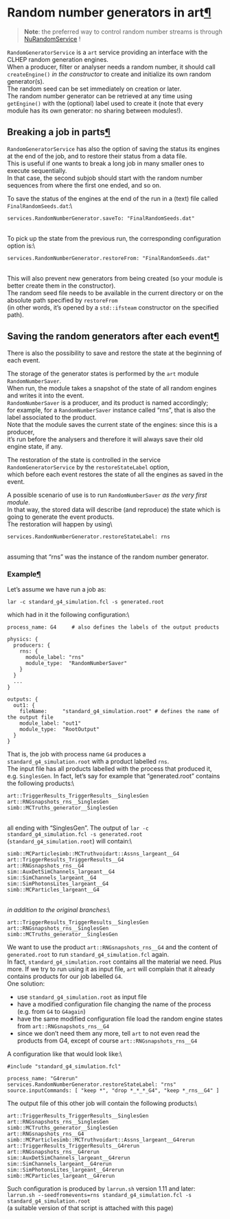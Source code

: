 Random number generators in art[¶](#Random-number-generators-in-art)
====================================================================

> **Note**: the preferred way to control random number streams is through [NuRandomService](http://nusoft.fnal.gov/larsoft/doxsvn/html/classrndm_1_1SeedMaster.html#details) !

`RandomGeneratorService` is a `art` service providing an interface with the CLHEP random generation engines.\
When a producer, filter or analyser needs a random number, it should call `createEngine()` *in the constructor* to create and initialize its own random generator(s).\
The random seed can be set immediately on creation or later.\
The random number generator can be retrieved at any time using `getEngine()` with the (optional) label used to create it (note that every module has its own generator: no sharing between modules!).


Breaking a job in parts[¶](#Breaking-a-job-in-parts)
----------------------------------------------------

`RandomGeneratorService` has also the option of saving the status its engines at the end of the job, and to restore their status from a data file.\
This is useful if one wants to break a long job in many smaller ones to execute sequentially.\
In that case, the second subjob should start with the random number sequences from where the first one ended, and so on.

To save the status of the engines at the end of the run in a (text) file called `FinalRandomSeeds.dat`:\

    services.RandomNumberGenerator.saveTo: "FinalRandomSeeds.dat" 

\
To pick up the state from the previous run, the corresponding configuration option is:\

    services.RandomNumberGenerator.restoreFrom: "FinalRandomSeeds.dat" 

\
This will also prevent new generators from being created (so your module is better create them in the constructor).\
The random seed file needs to be available in the current directory or on the absolute path specified by `restoreFrom`\
(in other words, it’s opened by a `std::ifsteam` constructor on the specified path).


Saving the random generators after each event[¶](#Saving-the-random-generators-after-each-event)
------------------------------------------------------------------------------------------------

There is also the possibility to save and restore the state at the beginning of each event.

The storage of the generator states is performed by the `art` module `RandomNumberSaver`.\
When run, the module takes a snapshot of the state of all random engines and writes it into the event.\
`RandomNumberSaver` is a producer, and its product is named accordingly;\
for example, for a `RandomNumberSaver` instance called “rns”, that is also the label associated to the product.\
Note that the module saves the current state of the engines: since this is a producer,\
it’s run before the analysers and therefore it will always save their old engine state, if any.

The restoration of the state is controlled in the service `RandomGeneratorService` by the `restoreStateLabel` option,\
which before each event restores the state of all the engines as saved in the event.

A possible scenario of use is to run `RandomNumberSaver` *as the very first module*.\
In that way, the stored data will describe (and reproduce) the state which is going to generate the event products.\
The restoration will happen by using\

    services.RandomNumberGenerator.restoreStateLabel: rns

\
assuming that “rns” was the instance of the random number generator.


### Example[¶](#Example)

Let’s assume we have run a job as:

`lar -c standard_g4_simulation.fcl -s generated.root`

which had in it the following configuration:\

    process_name: G4     # also defines the labels of the output products

    physics: {
      producers: {
        rns: {
          module_label: "rns" 
          module_type:  "RandomNumberSaver" 
        }
      }
      ...
    }

    outputs: {
      out1: {
        fileName:     "standard_g4_simulation.root" # defines the name of the output file
        module_label: "out1" 
        module_type:  "RootOutput" 
      }
    }

That is, the job with process name `G4` produces a `standard_g4_simulation.root` with a product labelled `rns`.\
The input file has all products labelled with the process that produced it, e.g. `SinglesGen`. In fact, let’s say for example that “generated.root” contains the following products:\

    art::TriggerResults_TriggerResults__SinglesGen
    art::RNGsnapshots_rns__SinglesGen
    simb::MCTruths_generator__SinglesGen

\
all ending with “SinglesGen”. The output of `lar -c standard_g4_simulation.fcl -s generated.root` (`standard_g4_simulation.root`) will contain:\

    simb::MCParticlesimb::MCTruthvoidart::Assns_largeant__G4
    art::TriggerResults_TriggerResults__G4
    art::RNGsnapshots_rns__G4
    sim::AuxDetSimChannels_largeant__G4
    sim::SimChannels_largeant__G4
    sim::SimPhotonsLites_largeant__G4
    simb::MCParticles_largeant__G4

\
*in addition to the original branches*:\

    art::TriggerResults_TriggerResults__SinglesGen
    art::RNGsnapshots_rns__SinglesGen
    simb::MCTruths_generator__SinglesGen

We want to use the product `art::RNGsnapshots_rns__G4` and the content of `generated.root` to run `standard_g4_simulation.fcl` again.\
In fact, `standard_g4_simulation.root` contains all the material we need. Plus more. If we try to run using it as input file, `art` will complain that it already contains products for our job labelled `G4`.\
One solution:

-   use `standard_g4_simulation.root` as input file
-   have a modified configuration file changing the name of the process (e.g. from `G4` to `G4again`)
-   have the same modified configuration file load the random engine states from `art::RNGsnapshots_rns__G4`
-   since we don’t need them any more, tell `art` to not even read the products from G4, except of course `art::RNGsnapshots_rns__G4`

A configuration like that would look like:\

    #include "standard_g4_simulation.fcl" 

    process_name: "G4rerun" 
    services.RandomNumberGenerator.restoreStateLabel: "rns" 
    source.inputCommands: [ "keep *", "drop *_*_*_G4", "keep *_rns__G4" ]

The output file of this other job will contain the following products:\

    art::TriggerResults_TriggerResults__SinglesGen
    art::RNGsnapshots_rns__SinglesGen
    simb::MCTruths_generator__SinglesGen
    art::RNGsnapshots_rns__G4
    simb::MCParticlesimb::MCTruthvoidart::Assns_largeant__G4rerun
    art::TriggerResults_TriggerResults__G4rerun
    art::RNGsnapshots_rns__G4rerun
    sim::AuxDetSimChannels_largeant__G4rerun
    sim::SimChannels_largeant__G4rerun
    sim::SimPhotonsLites_largeant__G4rerun
    simb::MCParticles_largeant__G4rerun

Such configuration is produced by `larrun.sh` version 1.11 and later:\
`larrun.sh --seedfromevents=rns standard_g4_simulation.fcl -s standard_g4_simulation.root`\
(a suitable version of that script is attached with this page)

